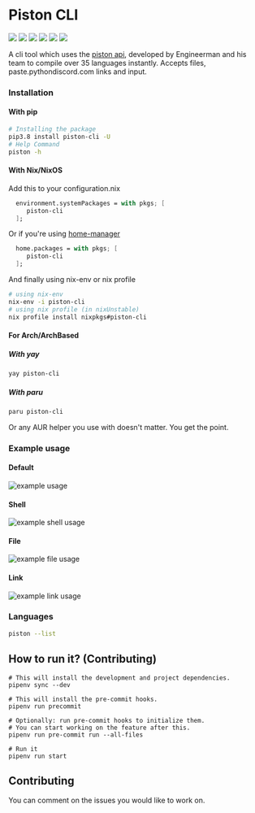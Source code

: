 # Piston CLI

[![](https://img.shields.io/github/license/Shivansh-007/piston-cli?style=for-the-badge)]()
[![](https://img.shields.io/github/issues/Shivansh-007/piston-cli?style=for-the-badge)]()
[![](https://img.shields.io/github/issues-pr/Shivansh-007/piston-cli?style=for-the-badge)]()
[![](https://img.shields.io/github/workflow/status/Shivansh-007/piston-cli/Linting/main?style=for-the-badge)]()
[![](https://img.shields.io/pypi/pyversions/piston-cli?style=for-the-badge)]()
[![](https://img.shields.io/pypi/v/piston-cli?style=for-the-badge)]()

A cli tool which uses the [piston api](https://github.com/engineer-man/piston), developed by Engineerman and his team to compile over 35 languages instantly. Accepts files, paste.pythondiscord.com links and input.

### Installation

#### With pip

```bash
# Installing the package
pip3.8 install piston-cli -U
# Help Command
piston -h
```
#### With Nix/NixOS

Add this to your configuration.nix

```nix
  environment.systemPackages = with pkgs; [
     piston-cli
  ];
```

Or if you're using [home-manager](https://github.com/nix-community/home-manager)

```nix
  home.packages = with pkgs; [
     piston-cli
  ];
```

And finally using nix-env or nix profile

```bash
# using nix-env
nix-env -i piston-cli
# using nix profile (in nixUnstable)
nix profile install nixpkgs#piston-cli
```
#### For Arch/ArchBased
##### With yay
```bash
yay piston-cli
```
##### With paru
```bash
paru piston-cli
```

Or any AUR helper you use with doesn't matter. You get the point.

### Example usage

#### Default

![example usage](media/piston-cli.png)

#### Shell

![example shell usage](media/piston-cli-shell.png)

#### File

![example file usage](media/piston-cli-file.png)

#### Link

![example link usage](media/piston-cli-link.png)

### Languages

```bash
piston --list
```

## How to run it? (Contributing)

```shell
# This will install the development and project dependencies.
pipenv sync --dev

# This will install the pre-commit hooks.
pipenv run precommit

# Optionally: run pre-commit hooks to initialize them.
# You can start working on the feature after this.
pipenv run pre-commit run --all-files

# Run it
pipenv run start
```

## Contributing

You can comment on the issues you would like to work on.
